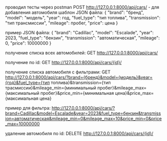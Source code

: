 проводил тесты через postman
POST http://127.0.0.1:8000/api/cars/ - для добавления автомобиля
шаблон JSON файла:
{
  "brand": "бренд",
  "model": "модель",
  "year": год,
  "fuel_type": "тип топлива",
  "transmission": "тип трансмиссии",
  "mileage": пробег,
  "price": цена
}

пример JSON файла:
{
  "brand": "Cadillac",
  "model": "Escalade",
  "year": 2023,
  "fuel_type": "бензин",
  "transmission": "автоматическая",
  "mileage": 0,
  "price": 10000000
}

получение списка всех автомобилей:
GET http://127.0.0.1:8000/api/cars/ 

получение по id: 
GET http://127.0.0.1:8000/api/cars/{id}/

получение списка автомобиля с фильтрами:
GET http://127.0.0.1:8000/api/cars/?brand={бренд}&model={модель}&year={год}&fuel_type={тип топлива}&transmission={тип трасмиссии}&mileage_min={минимальный пробег}&mileage_max={максимальный пробег}&price_min={минимальная цена}&price_max={максимальная цена} 

пример для фильтра:
http://127.0.0.1:8000/api/cars/?brand=Cadillac&model=Escalade&year=2023&fuel_type=бензин&transmission=автоматическая&mileage_min=0&mileage_max=10&price_min=0&price_max=10000000

удаление автомобиля по id:
DELETE http://127.0.0.1:8000/api/cars/{id}/ 
